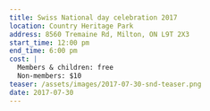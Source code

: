 ```yaml
---
title: Swiss National day celebration 2017
location: Country Heritage Park
address: 8560 Tremaine Rd, Milton, ON L9T 2X3
start_time: 12:00 pm
end_time: 6:00 pm
cost: |
  Members & children: free
  Non-members: $10
teaser: /assets/images/2017-07-30-snd-teaser.png
date: 2017-07-30
---
```

